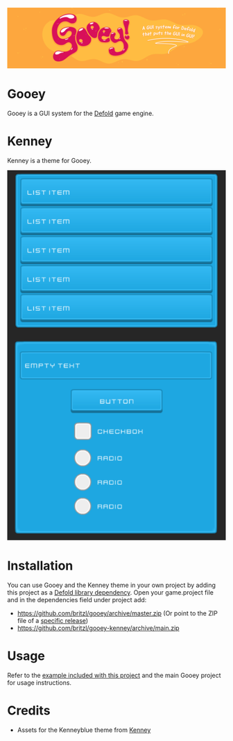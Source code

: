 ![](images/heroimage.png)
# Gooey
Gooey is a GUI system for the [Defold](https://www.defold.com) game engine.

# Kenney
Kenney is a theme for Gooey.

![](images/kenneyblue.png)

# Installation
You can use Gooey and the Kenney theme in your own project by adding this project as a [Defold library dependency](http://www.defold.com/manuals/libraries/). Open your game.project file and in the dependencies field under project add:

* https://github.com/britzl/gooey/archive/master.zip (Or point to the ZIP file of a [specific release](https://github.com/britzl/gooey/releases))
* https://github.com/britzl/gooey-kenney/archive/main.zip


# Usage
Refer to the [example included with this project](/example) and the main Gooey project for usage instructions.

# Credits
* Assets for the Kenneyblue theme from [Kenney](http://www.kenney.nl)
